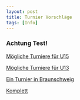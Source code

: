 ```yaml
---
layout: post
title: Turnier Vorschläge
tags: [Info] 
---
```

### Achtung Test!

[Mögliche Turniere für U15](https://fencing.ophardt.online/de/widget/calendar/GER/WE?nation=GER&region=&days-past=1&days-future=300&add-region[0]=NR&ageclass[0]=35&ageclass[1]=30&discipline[0]=E)

[Mögliche Turniere für U13](https://fencing.ophardt.online/de/widget/calendar/GER/WE?nation=GER&region=&days-past=1&days-future=300&add-region[0]=NR&ageclass[0]=40&ageclass[2]=35&discipline[0]=E)

[Ein Turnier in Braunschweig](https://fencing.ophardt.online/de/widget/event/21965/39)

[Komplett](http://www.fechten.org/kalender/?no_cache=1)




